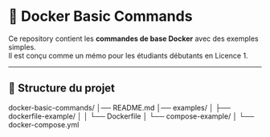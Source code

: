 # 🚀 Docker Basic Commands 

Ce repository contient les **commandes de base Docker** avec des exemples simples.  
Il est conçu comme un mémo pour les étudiants débutants en Licence 1.

---

## 📂 Structure du projet
docker-basic-commands/
│── README.md
│── examples/
│ ├── dockerfile-example/
│ │ └── Dockerfile
│ └── compose-example/
│ └── docker-compose.yml

